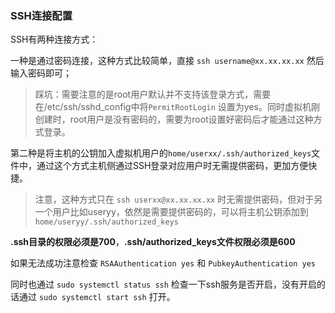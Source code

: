 ### SSH连接配置

SSH有两种连接方式：

一种是通过密码连接，这种方式比较简单，直接 `ssh username@xx.xx.xx.xx` 然后输入密码即可；

> 踩坑：需要注意的是root用户默认并不支持该登录方式，需要在/etc/ssh/sshd_config中将`PermitRootLogin` 设置为yes。同时虚拟机刚创建时，root用户是没有密码的，需要为root设置好密码后才能通过这种方式登录。

第二种是将主机的公钥加入虚拟机用户的`home/userxx/.ssh/authorized_keys`文件中，通过这个方式主机侧通过SSH登录对应用户时无需提供密码，更加方便快捷。

> 注意，这种方式只在 `ssh userxx@xx.xx.xx.xx` 时无需提供密码，但对于另一个用户比如useryy，依然是需要提供密码的，可以将主机公钥添加到`home/useryy/.ssh/authorized_keys`

**.ssh目录的权限必须是700**，**.ssh/authorized_keys文件权限必须是600**

如果无法成功注意检查 `RSAAuthentication yes` 和 `PubkeyAuthentication yes`

同时也通过 `sudo systemctl status ssh` 检查一下ssh服务是否开启，没有开启的话通过 `sudo systemctl start ssh` 打开。








































